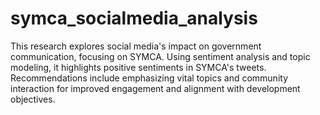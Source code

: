 # symca_socialmedia_analysis
This research explores social media's impact on government communication, focusing on SYMCA. Using sentiment analysis and topic modeling, it highlights positive sentiments in SYMCA's tweets. Recommendations include emphasizing vital topics and community interaction for improved engagement and alignment with development objectives.
